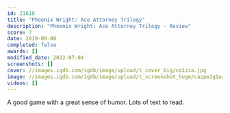 ```yaml
---
id: 21610
title: "Phoenix Wright: Ace Attorney Trilogy"
description: "Phoenix Wright: Ace Attorney Trilogy - Review"
score: 7
date: 2019-09-08
completed: false
awards: []
modified_date: 2022-07-04
screenshots: []
cover: //images.igdb.com/igdb/image/upload/t_cover_big/co1zza.jpg
image: //images.igdb.com/igdb/image/upload/t_screenshot_huge/cazpe2g1uarilmxa7u9h.jpg
videos: []
---
```

A good game with a great sense of humor. Lots of text to read.